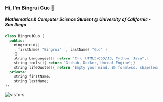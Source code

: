 ### Hi, I'm Bingrui Guo 👋

##### Mathematics & Computer Science Student @ University of California - San Diego


```cpp
class BingruiGuo {
  public:
    BingruiGuo()
    : firstName( "Bingrui" ), lastName( "Guo" )
    {}
    string Languages(){ return "C++, HTML5/CSS/JS, Python, Java";}
    string tools(){ return "Github, Docker, Unreal Engine";}
    string lifeQuote(){ return "Empty your mind. Be formless, shapeless — like water.";}
  private:
    string firstName;
    string lastName;
};

```


![visitors](https://visitor-badge.glitch.me/badge?page_id=JayBingruiG.JayBingruiG)
